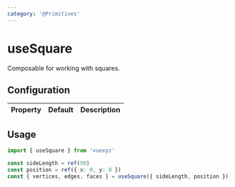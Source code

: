 ```yaml
---
category: '@Primitives'
---
```


<script setup>
    import UseSquareDemo from '../demo/components/useSquareDemo.vue';
</script>

# useSquare

Composable for working with squares.

<UseSquareDemo />

## Configuration

| Property   | Default          | Description                              |
|:-----------|:-----------------|:-----------------------------------------|
<!--@include: ./shared/polygonprops.md-->

<!--@include: ./shared/config.md-->

## Usage

```ts
import { useSquare } from 'vuexyz'

const sideLength = ref(50)
const position = ref({ x: 0, y: 0 })
const { vertices, edges, faces } = useSquare({ sideLength, position })
```

<!--@include: ./shared/return.md-->
